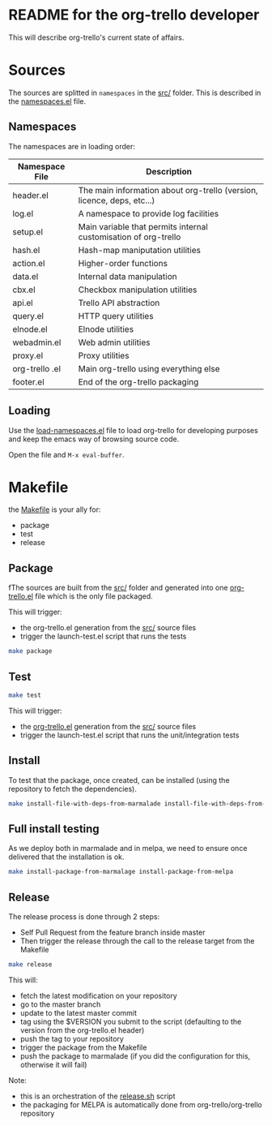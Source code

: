 README for the org-trello developer
===================================

This will describe org-trello's current state of affairs.

# Sources

The sources are splitted in `namespaces` in the [src/](./src/) folder.
This is described in the [namespaces.el](./namespaces) file.

## Namespaces

The namespaces are in loading order:

Namespace File    | Description
------------------|------------------------------------------------------------------------
header.el         | The main information about org-trello (version, licence, deps, etc...)
log.el            | A namespace to provide log facilities
setup.el          | Main variable that permits internal customisation of org-trello
hash.el           | Hash-map maniputation utilities
action.el         | Higher-order functions
data.el           | Internal data manipulation
cbx.el            | Checkbox manipulation utilities
api.el            | Trello API abstraction
query.el          | HTTP query utilities
elnode.el         | Elnode utilities
webadmin.el       | Web admin utilities
proxy.el          | Proxy utilities
org-trello .el    | Main org-trello using everything else
footer.el         | End of the org-trello packaging

## Loading

Use the [load-namespaces.el](./load-namespaces.el) file to load org-trello for developing purposes and keep the emacs way of browsing source code.

Open the file and `M-x eval-buffer`.

# Makefile

the [Makefile](./Makefile) is your ally for:
- package
- test
- release

## Package

fThe sources are built from the [src/](./src/) folder and generated into one [org-trello.el](./org-trello.el) file which is the only file packaged.

This will trigger:
- the org-trello.el generation from the [src/](./src/) source files
- trigger the launch-test.el script that runs the tests

```sh
make package
```

## Test

```sh
make test
```

This will trigger:
- the [org-trello.el](./org-trello.el) generation from the [src/](./src/) source files
- trigger the launch-test.el script that runs the unit/integration tests

## Install

To test that the package, once created, can be installed (using the repository to fetch the dependencies).

```sh
make install-file-with-deps-from-marmalade install-file-with-deps-from-melpa
```

## Full install testing

As we deploy both in marmalade and in melpa, we need to ensure once delivered that the installation is ok.

```sh
make install-package-from-marmalage install-package-from-melpa
```

## Release

The release process is done through 2 steps:
- Self Pull Request from the feature branch inside master
- Then trigger the release through the call to the release target from the Makefile

```sh
make release
```

This will:
- fetch the latest modification on your repository
- go to the master branch
- update to the latest master commit
- tag using the $VERSION you submit to the script (defaulting to the version from the org-trello.el header)
- push the tag to your repository
- trigger the package from the Makefile
- push the package to marmalade (if you did the configuration for this, otherwise it will fail)

Note:
- this is an orchestration of the [release.sh](./release.sh) script
- the packaging for MELPA is automatically done from org-trello/org-trello repository
